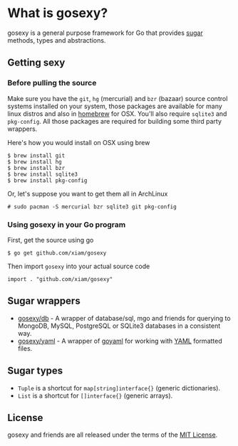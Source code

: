 # What is gosexy?

gosexy is a general purpose framework for Go that provides [sugar](http://en.wikipedia.org/wiki/Syntactic_sugar) methods, types and abstractions.

## Getting sexy

### Before pulling the source

Make sure you have the ``git``, ``hg`` (mercurial) and ``bzr`` (bazaar) source control systems installed on your system, those packages are available for many linux distros and also in [homebrew](http://mxcl.github.com/homebrew/) for OSX. You'll also require ``sqlite3`` and ``pkg-config``. All those packages are required for building some third party wrappers.

Here's how you would install on OSX using brew

    $ brew install git
    $ brew install hg
    $ brew install bzr
    $ brew install sqlite3
    $ brew install pkg-config

Or, let's suppose you want to get them all in ArchLinux

    # sudo pacman -S mercurial bzr sqlite3 git pkg-config

### Using gosexy in your Go program

First, get the source using go

    $ go get github.com/xiam/gosexy

Then import ``gosexy`` into your actual source code

    import . "github.com/xiam/gosexy"

## Sugar wrappers

* [gosexy/db](https://github.com/xiam/gosexy/tree/master/db) - A wrapper of database/sql, mgo and friends for querying to MongoDB, MySQL, PostgreSQL or SQLite3 databases in a consistent way.
* [gosexy/yaml](https://github.com/xiam/gosexy/tree/master/yaml) - A wrapper of [goyaml](http://launchpad.net/goyaml) for working with [YAML](http://www.yaml.org) formatted files.

## Sugar types

* ``Tuple`` is a shortcut for ``map[string]interface{}`` (generic dictionaries).
* ``List`` is a shortcut for ``[]interface{}`` (generic arrays).

## License

gosexy and friends are all released under the terms of the [MIT License](https://raw.github.com/xiam/gosexy/master/LICENSE).
